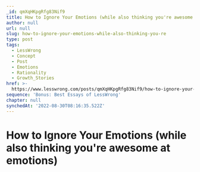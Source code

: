```yaml
---
_id: qmXqHKpgRfg83Nif9
title: How to Ignore Your Emotions (while also thinking you're awesome at emotions)
author: null
url: null
slug: how-to-ignore-your-emotions-while-also-thinking-you-re
type: post
tags:
  - LessWrong
  - Concept
  - Post
  - Emotions
  - Rationality
  - Growth_Stories
href: >-
  https://www.lesswrong.com/posts/qmXqHKpgRfg83Nif9/how-to-ignore-your-emotions-while-also-thinking-you-re
sequence: 'Bonus: Best Essays of LessWrong'
chapter: null
synchedAt: '2022-08-30T08:16:35.522Z'
---
```

# How to Ignore Your Emotions (while also thinking you're awesome at emotions)

